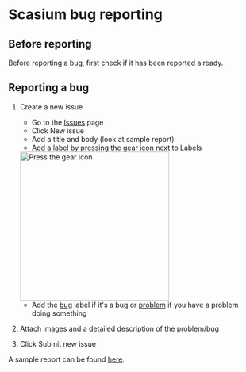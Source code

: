# Scasium bug reporting

## Before reporting
Before reporting a bug, first check if it has been reported already.

## Reporting a bug
 1. Create a new issue
    - Go to the [Issues](/../../issues) page
    - Click New issue
    - Add a title and body (look at sample report)
    - Add a label by pressing the gear icon next to Labels
    
    <img alt="Press the gear icon" src="https://user-images.githubusercontent.com/66779418/164074472-4a430cfc-008d-4f3f-a7e3-a9a6b5551ef1.png" width="300"/>
    
    - Add the [bug](/../../labels/bug) label if it's a bug or [problem](/../../labels/problem) if you have a problem doing something
 2. Attach images and a detailed description of the problem/bug
 3. Click Submit new issue

A sample report can be found [here](/../../issues/1).
